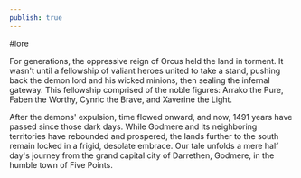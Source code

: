 ```yaml
---
publish: true
---
```


#lore 

For generations, the oppressive reign of Orcus held the land in torment. It wasn't until a fellowship of valiant heroes united to take a stand, pushing back the demon lord and his wicked minions, then sealing the infernal gateway. This fellowship comprised of the noble figures: Arrako the Pure, Faben the Worthy, Cynric the Brave, and Xaverine the Light.

After the demons' expulsion, time flowed onward, and now, 1491 years have passed since those dark days. While Godmere and its neighboring territories have rebounded and prospered, the lands further to the south remain locked in a frigid, desolate embrace. Our tale unfolds a mere half day's journey from the grand capital city of Darrethen, Godmere, in the humble town of Five Points.